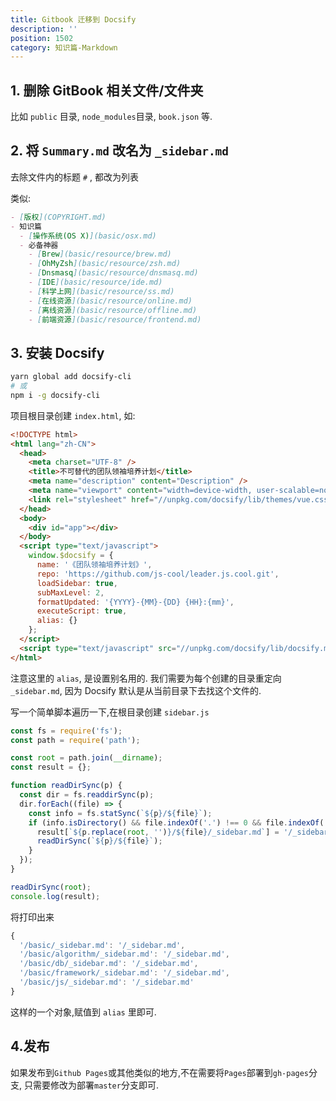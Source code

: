 ```yaml
---
title: Gitbook 迁移到 Docsify
description: ''
position: 1502
category: 知识篇-Markdown
---
```


## 1. 删除 GitBook 相关文件/文件夹

比如 `public` 目录, `node_modules`目录, `book.json` 等.

## 2. 将 `Summary.md` 改名为 `_sidebar.md`

去除文件内的标题 `#` , 都改为列表

类似:

```markdown
- [版权](COPYRIGHT.md)
- 知识篇
  - [操作系统(OS X)](basic/osx.md)
  - 必备神器
    - [Brew](basic/resource/brew.md)
    - [OhMyZsh](basic/resource/zsh.md)
    - [Dnsmasq](basic/resource/dnsmasq.md)
    - [IDE](basic/resource/ide.md)
    - [科学上网](basic/resource/ss.md)
    - [在线资源](basic/resource/online.md)
    - [离线资源](basic/resource/offline.md)
    - [前端资源](basic/resource/frontend.md)
```

## 3. 安装 Docsify

```bash
yarn global add docsify-cli
# 或
npm i -g docsify-cli
```

项目根目录创建 `index.html`, 如:

```html
<!DOCTYPE html>
<html lang="zh-CN">
  <head>
    <meta charset="UTF-8" />
    <title>不可替代的团队领袖培养计划</title>
    <meta name="description" content="Description" />
    <meta name="viewport" content="width=device-width, user-scalable=no, initial-scale=1.0, maximum-scale=1.0, minimum-scale=1.0" />
    <link rel="stylesheet" href="//unpkg.com/docsify/lib/themes/vue.css" />
  </head>
  <body>
    <div id="app"></div>
  </body>
  <script type="text/javascript">
    window.$docsify = {
      name: '《团队领袖培养计划》',
      repo: 'https://github.com/js-cool/leader.js.cool.git',
      loadSidebar: true,
      subMaxLevel: 2,
      formatUpdated: '{YYYY}-{MM}-{DD} {HH}:{mm}',
      executeScript: true,
      alias: {}
    };
  </script>
  <script type="text/javascript" src="//unpkg.com/docsify/lib/docsify.min.js"></script>
</html>
```

<adsbygoogle></adsbygoogle>

注意这里的 `alias`, 是设置别名用的. 我们需要为每个创建的目录重定向`_sidebar.md`, 因为 Docsify 默认是从当前目录下去找这个文件的.

写一个简单脚本遍历一下,在根目录创建 `sidebar.js`

```js
const fs = require('fs');
const path = require('path');

const root = path.join(__dirname);
const result = {};

function readDirSync(p) {
  const dir = fs.readdirSync(p);
  dir.forEach((file) => {
    const info = fs.statSync(`${p}/${file}`);
    if (info.isDirectory() && file.indexOf('.') !== 0 && file.indexOf('_') !== 0) {
      result[`${p.replace(root, '')}/${file}/_sidebar.md`] = '/_sidebar.md';
      readDirSync(`${p}/${file}`);
    }
  });
}

readDirSync(root);
console.log(result);
```

将打印出来

```js
{
  '/basic/_sidebar.md': '/_sidebar.md',
  '/basic/algorithm/_sidebar.md': '/_sidebar.md',
  '/basic/db/_sidebar.md': '/_sidebar.md',
  '/basic/framework/_sidebar.md': '/_sidebar.md',
  '/basic/js/_sidebar.md': '/_sidebar.md'
}
```

这样的一个对象,赋值到 `alias` 里即可.

## 4.发布

如果发布到`Github Pages`或其他类似的地方,不在需要将`Pages`部署到`gh-pages`分支, 只需要修改为部署`master`分支即可.
